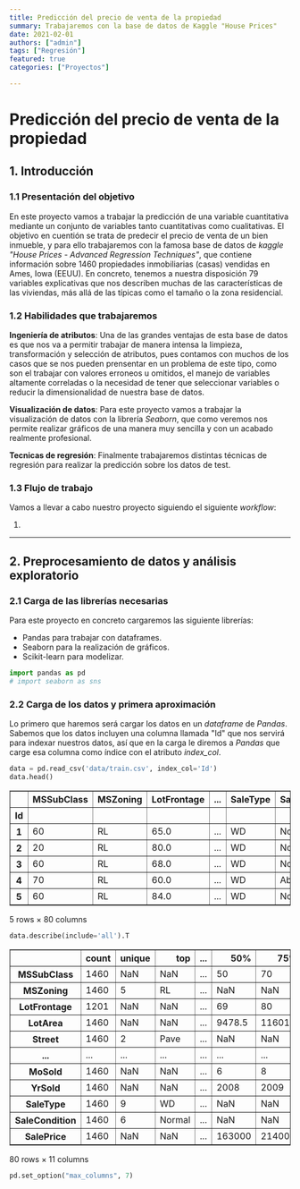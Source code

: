 ```yaml
---
title: Predicción del precio de venta de la propiedad
summary: Trabajaremos con la base de datos de Kaggle "House Prices"
date: 2021-02-01
authors: ["admin"]
tags: ["Regresión"]
featured: true
categories: ["Proyectos"]

---
```


# Predicción del precio de venta de la propiedad

## 1. Introducción

### 1.1 Presentación del objetivo

En este proyecto vamos a trabajar la predicción de una variable cuantitativa mediante un conjunto de variables tanto cuantitativas como cualitativas. El objetivo en cuentión se trata de predecir el precio de venta de un bien inmueble, y para ello trabajaremos con la famosa base de datos de _kaggle_ _"House Prices - Advanced Regression Techniques"_, que contiene información sobre 1460 propiedades inmobiliarias (casas) vendidas en Ames, Iowa (EEUU). En concreto, tenemos a nuestra disposición 79 variables explicativas que nos describen muchas de las características de las viviendas, más allá de las típicas como el tamaño o la zona residencial. 


### 1.2 Habilidades que trabajaremos

__Ingeniería de atributos__: Una de las grandes ventajas de esta base de datos es que nos va a permitir trabajar de manera intensa la limpieza, transformación y selección de atributos, pues contamos con muchos de los casos que se nos pueden prensentar en un problema de este tipo, como son el trabajar con valores erroneos u omitidos, el manejo de variables altamente correladas o la necesidad de tener que seleccionar variables o reducir la dimensionalidad de nuestra base de datos.

__Visualización de datos__: Para este proyecto vamos a trabajar la visualización de datos con la librería _Seaborn_, que como veremos nos permite realizar gráficos de una manera muy sencilla y con un acabado realmente profesional.

__Tecnicas de regresión__: Finalmente trabajaremos distintas técnicas de regresión para realizar la predicción sobre los datos de test.


### 1.3 Flujo de trabajo 

Vamos a llevar a cabo nuestro proyecto siguiendo el siguiente _workflow_:

1. 



---

## 2. Preprocesamiento de datos y análisis exploratorio 

### 2.1 Carga de las librerías necesarias

Para este proyecto en concreto cargaremos las siguiente librerías:
- Pandas para trabajar con dataframes.
- Seaborn para la realización de gráficos.
- Scikit-learn para modelizar.


```python
import pandas as pd
# import seaborn as sns
```

### 2.2 Carga de los datos y primera aproximación

Lo primero que haremos será cargar los datos en un _dataframe_ de _Pandas_. Sabemos que los datos incluyen una columna llamada "Id" que nos servirá para indexar nuestros datos, así que en la carga le diremos a _Pandas_ que carge esa columna como índice con el atributo _index_col_.


```python
data = pd.read_csv('data/train.csv', index_col='Id')
data.head()
```




<div>
<style scoped>
    .dataframe tbody tr th:only-of-type {
        vertical-align: middle;
    }

    .dataframe tbody tr th {
        vertical-align: top;
    }

    .dataframe thead th {
        text-align: right;
    }
</style>
<table border="1" class="dataframe">
  <thead>
    <tr style="text-align: right;">
      <th></th>
      <th>MSSubClass</th>
      <th>MSZoning</th>
      <th>LotFrontage</th>
      <th>...</th>
      <th>SaleType</th>
      <th>SaleCondition</th>
      <th>SalePrice</th>
    </tr>
    <tr>
      <th>Id</th>
      <th></th>
      <th></th>
      <th></th>
      <th></th>
      <th></th>
      <th></th>
      <th></th>
    </tr>
  </thead>
  <tbody>
    <tr>
      <th>1</th>
      <td>60</td>
      <td>RL</td>
      <td>65.0</td>
      <td>...</td>
      <td>WD</td>
      <td>Normal</td>
      <td>208500</td>
    </tr>
    <tr>
      <th>2</th>
      <td>20</td>
      <td>RL</td>
      <td>80.0</td>
      <td>...</td>
      <td>WD</td>
      <td>Normal</td>
      <td>181500</td>
    </tr>
    <tr>
      <th>3</th>
      <td>60</td>
      <td>RL</td>
      <td>68.0</td>
      <td>...</td>
      <td>WD</td>
      <td>Normal</td>
      <td>223500</td>
    </tr>
    <tr>
      <th>4</th>
      <td>70</td>
      <td>RL</td>
      <td>60.0</td>
      <td>...</td>
      <td>WD</td>
      <td>Abnorml</td>
      <td>140000</td>
    </tr>
    <tr>
      <th>5</th>
      <td>60</td>
      <td>RL</td>
      <td>84.0</td>
      <td>...</td>
      <td>WD</td>
      <td>Normal</td>
      <td>250000</td>
    </tr>
  </tbody>
</table>
<p>5 rows × 80 columns</p>
</div>




```python
data.describe(include='all').T
```




<div>
<style scoped>
    .dataframe tbody tr th:only-of-type {
        vertical-align: middle;
    }

    .dataframe tbody tr th {
        vertical-align: top;
    }

    .dataframe thead th {
        text-align: right;
    }
</style>
<table border="1" class="dataframe">
  <thead>
    <tr style="text-align: right;">
      <th></th>
      <th>count</th>
      <th>unique</th>
      <th>top</th>
      <th>...</th>
      <th>50%</th>
      <th>75%</th>
      <th>max</th>
    </tr>
  </thead>
  <tbody>
    <tr>
      <th>MSSubClass</th>
      <td>1460</td>
      <td>NaN</td>
      <td>NaN</td>
      <td>...</td>
      <td>50</td>
      <td>70</td>
      <td>190</td>
    </tr>
    <tr>
      <th>MSZoning</th>
      <td>1460</td>
      <td>5</td>
      <td>RL</td>
      <td>...</td>
      <td>NaN</td>
      <td>NaN</td>
      <td>NaN</td>
    </tr>
    <tr>
      <th>LotFrontage</th>
      <td>1201</td>
      <td>NaN</td>
      <td>NaN</td>
      <td>...</td>
      <td>69</td>
      <td>80</td>
      <td>313</td>
    </tr>
    <tr>
      <th>LotArea</th>
      <td>1460</td>
      <td>NaN</td>
      <td>NaN</td>
      <td>...</td>
      <td>9478.5</td>
      <td>11601.5</td>
      <td>215245</td>
    </tr>
    <tr>
      <th>Street</th>
      <td>1460</td>
      <td>2</td>
      <td>Pave</td>
      <td>...</td>
      <td>NaN</td>
      <td>NaN</td>
      <td>NaN</td>
    </tr>
    <tr>
      <th>...</th>
      <td>...</td>
      <td>...</td>
      <td>...</td>
      <td>...</td>
      <td>...</td>
      <td>...</td>
      <td>...</td>
    </tr>
    <tr>
      <th>MoSold</th>
      <td>1460</td>
      <td>NaN</td>
      <td>NaN</td>
      <td>...</td>
      <td>6</td>
      <td>8</td>
      <td>12</td>
    </tr>
    <tr>
      <th>YrSold</th>
      <td>1460</td>
      <td>NaN</td>
      <td>NaN</td>
      <td>...</td>
      <td>2008</td>
      <td>2009</td>
      <td>2010</td>
    </tr>
    <tr>
      <th>SaleType</th>
      <td>1460</td>
      <td>9</td>
      <td>WD</td>
      <td>...</td>
      <td>NaN</td>
      <td>NaN</td>
      <td>NaN</td>
    </tr>
    <tr>
      <th>SaleCondition</th>
      <td>1460</td>
      <td>6</td>
      <td>Normal</td>
      <td>...</td>
      <td>NaN</td>
      <td>NaN</td>
      <td>NaN</td>
    </tr>
    <tr>
      <th>SalePrice</th>
      <td>1460</td>
      <td>NaN</td>
      <td>NaN</td>
      <td>...</td>
      <td>163000</td>
      <td>214000</td>
      <td>755000</td>
    </tr>
  </tbody>
</table>
<p>80 rows × 11 columns</p>
</div>




```python
pd.set_option("max_columns", 7)
```


```python

```
